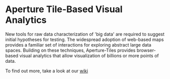 Aperture Tile-Based Visual Analytics
==============

New tools for raw data characterization of 'big data' are required to suggest initial hypotheses 
for testing. The widespread adoption of web-based maps provides a familiar set of interactions for 
exploring abstract large data spaces. Building on these techniques, Aperture-Tiles provides 
browser-based visual analytics that allow visualization of billions or more points of data.


To find out more, take a look at our [wiki](../../wiki/Aperture-Tile-Based-Visual-Analytics)
